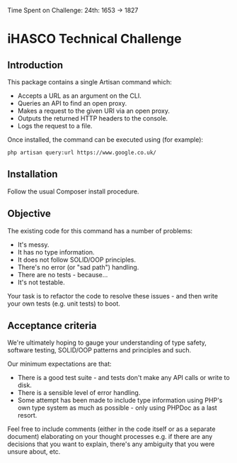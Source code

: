 Time Spent on Challenge:
24th: 1653 -> 1827

# iHASCO Technical Challenge

## Introduction

This package contains a single Artisan command which:

- Accepts a URL as an argument on the CLI.
- Queries an API to find an open proxy.
- Makes a request to the given URI via an open proxy.
- Outputs the returned HTTP headers to the console.
- Logs the request to a file.

Once installed, the command can be executed using (for example):

`php artisan query:url https://www.google.co.uk/`

## Installation

Follow the usual Composer install procedure.

## Objective

The existing code for this command has a number of problems:

- It's messy.
- It has no type information.
- It does not follow SOLID/OOP principles.
- There's no error (or "sad path") handling.
- There are no tests - because...
- It's not testable.

Your task is to refactor the code to resolve these issues - and then write your own tests (e.g. unit tests) to boot.

## Acceptance criteria

We're ultimately hoping to gauge your understanding of type safety, software testing, SOLID/OOP patterns and principles and such.

Our minimum expectations are that:

- There is a good test suite - and tests don't make any API calls or write to disk.
- There is a sensible level of error handling.
- Some attempt has been made to include type information using PHP's own type system as much as possible - only using PHPDoc as a last resort.

Feel free to include comments (either in the code itself or as a separate document) elaborating on your thought processes e.g. if there are any decisions that you want to explain, there's any ambiguity that you were unsure about, etc.
